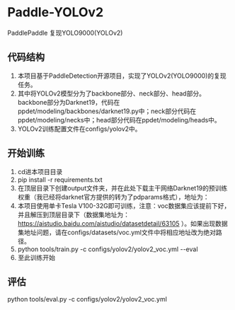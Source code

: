 # Paddle-YOLOv2

PaddlePaddle 复现YOLO9000(YOLOv2)

## 代码结构

1. 本项目基于PaddleDetection开源项目，实现了YOLOv2(YOLO9000)的复现任务。
2. 其中将YOLOv2模型分为了backbone部分、neck部分、head部分。backbone部分为Darknet19，代码在ppdet/modeling/backbones/darknet19.py中；neck部分代码在ppdet/modeling/necks中；head部分代码在ppdet/modeling/heads中。
3. YOLOv2训练配置文件在configs/yolov2中。

## 开始训练

1. cd进本项目目录
2. pip install -r requirements.txt
3. 在顶层目录下创建output文件夹，并在此处下载主干网络Darknet19的预训练权重（我已经将darknet官方提供的转为了pdparams格式），地址为：
4. 本项目使用单卡Tesla V100-32G即可训练，注意：voc数据集应该提前下好，并且解压到顶层目录下（数据集地址为：https://aistudio.baidu.com/aistudio/datasetdetail/63105 ）。如果出现数据集地址问题，请在configs/datasets/voc.yml文件中将相应地址改为绝对路径。
5. python tools/train.py -c configs/yolov2/yolov2_voc.yml --eval
6. 至此训练开始

## 评估

python tools/eval.py -c configs/yolov2/yolov2_voc.yml
